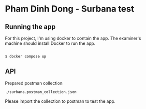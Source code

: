 

# Pham Dinh Dong - Surbana test


## Running the app
For this project, I'm using docker to contain the app. The examiner's machine should install Docker to run the app.
```bash

$ docker compose up

```

## API
Prepared postman collection 
```bash
./surbana.postman_collection.json
```
Please import the collection to postman to test the app.

